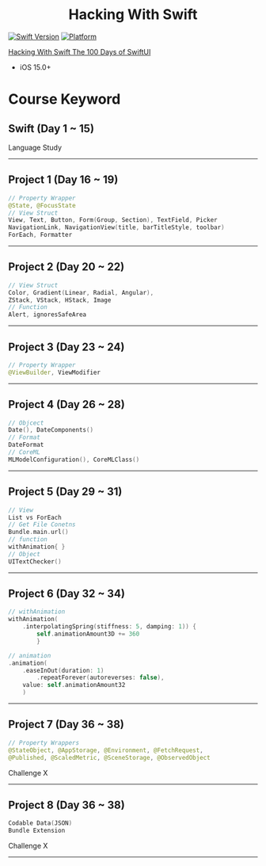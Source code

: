 <h1 align="center">
    Hacking With Swift
</h1>

[![Swift Version][swift-image]](https://swift.org/) 
[![Platform][Platform-image]](https://developer.apple.com/kr/ios/)

[swift-image]: https://img.shields.io/badge/swift-5.5.2-orange.svg?style=flat
[Platform-image]: https://img.shields.io/badge/Platform-ios-lightgray.svg?style=flat

[Hacking With Swift The 100 Days of SwiftUI](https://www.hackingwithswift.com/100/swiftui)
- iOS 15.0+

# Course Keyword
## Swift (Day 1 ~ 15)
Language Study

---

## Project 1 (Day 16 ~ 19)
``` Swift
// Property Wrapper
@State, @FocusState
// View Struct
View, Text, Button, Form(Group, Section), TextField, Picker
NavigationLink, NavigationView(title, barTitleStyle, toolbar)
ForEach, Formatter
```
---

## Project 2 (Day 20 ~ 22)
``` Swift
// View Struct
Color, Gradient(Linear, Radial, Angular),
ZStack, VStack, HStack, Image
// Function
Alert, ignoresSafeArea
```
---

## Project 3 (Day 23 ~ 24)
``` Swift
// Property Wrapper
@ViewBuilder, ViewModifier
```
---

## Project 4 (Day 26 ~ 28)
``` Swift
// Objcect
Date(), DateComponents()
// Format
DateFormat
// CoreML
MLModelConfiguration(), CoreMLClass()
```
---

## Project 5 (Day 29 ~ 31)
``` Swift
// View
List vs ForEach
// Get File Conetns
Bundle.main.url()
// function
withAnimation{ }
// Object
UITextChecker()
```
---

## Project 6 (Day 32 ~ 34)
``` Swift
// withAnimation
withAnimation(
    .interpolatingSpring(stiffness: 5, damping: 1)) {
        self.animationAmount3D += 360
        }

// animation
.animation(
    .easeInOut(duration: 1)
        .repeatForever(autoreverses: false),
    value: self.animationAmount32
    )
```
---

## Project 7 (Day 36 ~ 38)
``` Swift
// Property Wrappers
@StateObject, @AppStorage, @Environment, @FetchRequest,
@Published, @ScaledMetric, @SceneStorage, @ObservedObject
```
Challenge X

---

## Project 8 (Day 36 ~ 38)
``` Swift
Codable Data(JSON)
Bundle Extension
```
Challenge X

---

